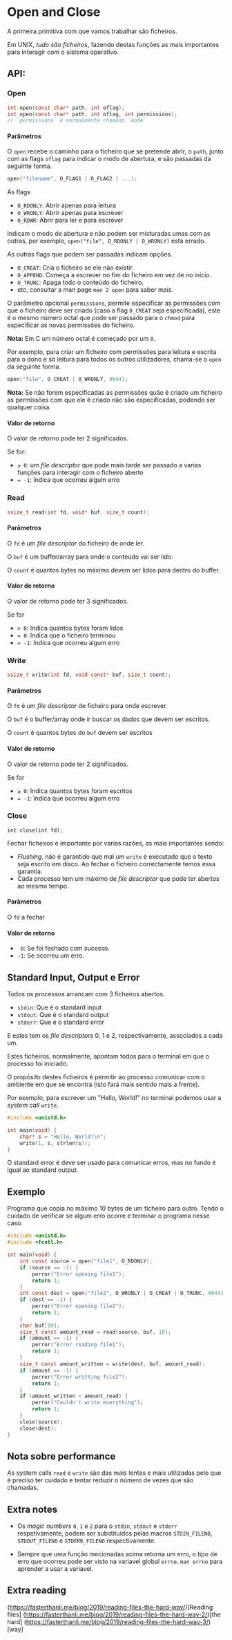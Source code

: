 # Open and Close

A primeira primitiva com que vamos trabalhar são ficheiros.

Em UNIX, *tudo são ficheiros*, fazendo destas funções as mais importantes
para interagir com o sistema operativo.

## API:

### Open

```c
int open(const char* path, int oflag);
int open(const char* path, int oflag, int permissions);
// `permissions` é normalmente chamado `mode`
```

#### Parâmetros

O `open` recebe o caminho para o ficheiro que se pretende abrir, o `path`, junto
com as flags `oflag` para indicar o modo de abertura, e são passadas da seguinte
forma.

```c
open("filename", O_FLAG1 | O_FLAG2 | ...);
```

As flags
- `O_RDONLY`: Abrir apenas para leitura
- `O_WRONLY`: Abrir apenas para escrever
- `O_RDWR`: Abrir para ler e para escrever

Indicam o modo de abertura e não podem ser misturadas umas com as outras, por
exemplo, `open("file", O_RDONLY | O_WRONLY)` está errado.

As outras flags que podem ser passadas indicam opções.
- `O_CREAT`: Cria o ficheiro se ele não existir.
- `O_APPEND`: Começa a escrever no fim do ficheiro em vez de no início.
- `O_TRUNC`: Apaga todo o conteúdo do ficheiro.
- etc, consultar a man page `man 2 open` para saber mais.

O parâmetro opcional `permissions`, permite especificar as permissões com que o
ficheiro deve ser criado (caso a flag `O_CREAT` seja especificada), este é o
mesmo número octal que pode ser passado para o `chmod` para especificar as novas
permissões do ficheiro.

**Nota:** Em C um número octal é começado por um `0`.

Por exemplo, para criar um ficheiro com permissões para leitura e escrita para o
dono e só leitura para todos os outros utilizadores, chama-se o `open` da
seguinte forma.

```c
open("file", O_CREAT | O_WRONLY, 0644);
```

**Nota:** Se não forem especificadas as permissões quão é criado um ficheiro as
permissões com que ele é criado não são especificadas, podendo ser qualquer
coisa.

#### Valor de retorno
O valor de retorno pode ter 2 significados.

Se for:
- `≥ 0`: um *file descriptor* que pode mais tarde ser passado a varias funções
  para interagir com o ficheiro aberto
- `= -1`: Indica que ocorreu algum erro

### Read
```c
ssize_t read(int fd, void* buf, size_t count);
```

#### Parâmetros
O `fd` é um *file descriptor* do ficheiro de onde ler.

O `buf` é um buffer/array para onde o conteúdo vai ser lido.

O `count` é quantos bytes no máximo devem ser lidos para dentro do buffer.

#### Valor de retorno
O valor de retorno pode ter 3 significados.

Se for
- `> 0`: Indica quantos bytes foram lidos
- `= 0`: Indica que o ficheiro terminou
- `= -1`: Indica que ocorreu algum erro

### Write
```c
ssize_t write(int fd, void const* buf, size_t count);
```

#### Parâmetros
O `fd` é um *file descriptor* de ficheiro para onde escrever.

O `buf` é o buffer/array onde ir buscar os dados que devem ser escritos.

O `count` é quantos bytes do `buf` devem ser escritos

#### Valor de retorno
O valor de retorno pode ter 2 significados.

Se for
- `≥ 0`: Indica quantos bytes foram escritos
- `= -1`: Indica que ocorreu algum erro

### Close
```
int close(int fd);
```
Fechar ficheiros é importante por varias razões, as mais importantes sendo:
- *Flushing*, não é garantido que mal um `write` é executado que o texto seja
  escrito em disco. Ao fechar o ficheiro correctamente temos essa garantia.
- Cada processo tem um máximo de *file descriptor* que pode ter abertos ao mesmo
  tempo.

#### Parâmetros
O `fd` a fechar

#### Valor de retorno
- ` 0`: Se foi fechado com sucesso.
- `-1`: Se ocorreu um erro.


## Standard Input, Output e Error
Todos os processos arrancam com 3 ficheiros abertos.
- `stdin`: Que é o standard input
- `stdout`: Que é o standard output
- `stderr`: Que é o standard error

E estes tem os *file descriptors* 0, 1 e 2, respectivamente, associados a cada
um.

Estes ficheiros, normalmente, apontam todos para o terminal em que o processo
foi iniciado.

O propósito destes ficheiros é permitir ao processo comunicar com o ambiente em
que se encontra (isto fará mais sentido mais a frente).

Por exemplo, para escrever um "Hello, World!" no terminal podemos usar a *system
call* `write`.

```c
#include <unistd.h>

int main(void) {
    char* s = "Hello, World!\n";
    write(1, s, strlen(s));
}
```

O standard error é deve ser usado para comunicar erros, mas no fundo é igual ao
standard output.


## Exemplo

Programa que copia no máximo 10 bytes de um ficheiro para outro. Tendo o cuidado
de verificar se algum erro ocorre e terminar o programa nesse caso.
```c
#include <unistd.h>
#include <fcntl.h>

int main(void) {
    int const source = open("file1", O_RDONLY);
    if (source == -1) {
        perror("Error opening file1");
        return 1;
    }
    int const dest = open("file2", O_WRONLY | O_CREAT | O_TRUNC, 0644);
    if (dest == -1) {
        perror("Error opening file2");
        return 1;
    }
    char buf[10];
    size_t const amount_read = read(source, buf, 10);
    if (amount == -1) {
        perror("Error reading file1");
        return 1;
    }
    size_t const amount_written = write(dest, buf, amount_read);
    if (amount == -1) {
        perror("Error writting file2");
        return 1;
    }
    if (amount_written < amount_read) {
        perror("Couldn't write everything");
        return 1;
    }
    close(source);
    close(dest);
}
```

## Nota sobre performance
As system calls `read` e `write` são das mais lentas e mais utilizadas pelo que
é preciso ter cuidado e tentar reduzir o número de vezes que são chamadas.

## Extra notes

- Os *magic numbers* `0`, `1` e `2` para o `stdin`, `stdout` e `stderr`
    respetivamente, podem ser substituidos pelas macros `STDIN_FILENO`,
    `STDOUT_FILENO` e `STDERR_FILENO` respectivamente.

- Sempre que uma função mecionadas acima retorna um erro, o tipo de erro que
    ocorreu pode ser visto na variavel global `errno`. `man errno` para aprender
    a usar a variavel.

## Extra reading

(https://fasterthanli.me/blog/2019/reading-files-the-hard-way/)[Reading files]
(https://fasterthanli.me/blog/2019/reading-files-the-hard-way-2/)[the hard]
(https://fasterthanli.me/blog/2019/reading-files-the-hard-way-3/)[way]

